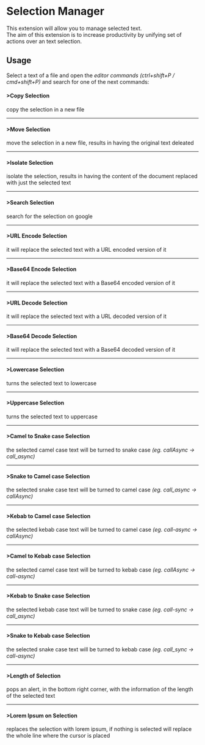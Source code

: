 # Selection Manager

This extension will allow you to manage selected text.<br>
The aim of this extension is to increase productivity by unifying set of actions over an text selection.<br>

## Usage

Select a text of a file and open the *editor commands* _(ctrl+shift+P / cmd+shift+P)_ and search for one of the next commands:

#### >Copy Selection
copy the selection in a new file

---
#### >Move Selection
move the selection in a new file, results in having the original text deleated

---
#### >Isolate Selection
isolate the selection, results in having the content of the document replaced with just the selected text

---
#### >Search Selection
search for the selection on google

---
#### >URL Encode Selection
it will replace the selected text with a URL encoded version of it

---
#### >Base64 Encode Selection
it will replace the selected text with a Base64 encoded version of it

---
#### >URL Decode Selection
it will replace the selected text with a URL decoded version of it

---
#### >Base64 Decode Selection
it will replace the selected text with a Base64 decoded version of it

---
#### >Lowercase Selection
turns the selected text to lowercase

---
#### >Uppercase Selection
turns the selected text to uppercase

---
#### >Camel to Snake case Selection
the selected camel case text will be turned to snake case _(eg. callAsync -> call\_async)_

---
#### >Snake to Camel case Selection
the selected snake case text will be turned to camel case _(eg. call\_async -> callAsync)_

---
#### >Kebab to Camel case Selection
the selected kebab case text will be turned to camel case _(eg. call-async -> callAsync)_

---
#### >Camel to Kebab case Selection
the selected camel case text will be turned to kebab case _(eg. callAsync -> call-async)_

---
#### >Kebab to Snake case Selection
the selected kebab case text will be turned to snake case _(eg. call-sync -> call\_async)_

---
#### >Snake to Kebab case Selection
the selected snake case text will be turned to kebab case _(eg. call\_sync -> call-async)_

---
#### >Length of Selection
pops an alert, in the bottom right corner, with the information of the length of the selected text

---
#### >Lorem Ipsum on Selection
replaces the selection with lorem ipsum, if nothing is selected will replace the whole line where the cursor is placed
